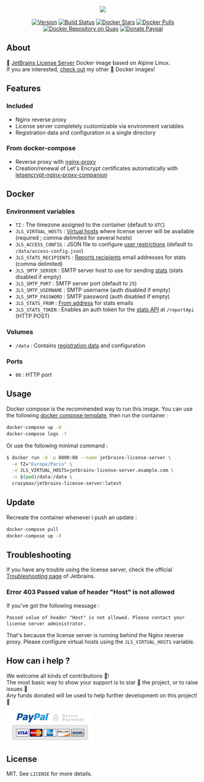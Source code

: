 <p align="center"><a href="https://github.com/crazy-max/docker-jetbrains-license-server" target="_blank"><img height="100"src="https://raw.githubusercontent.com/crazy-max/docker-jetbrains-license-server/master/.res/jetbrains-license-server_docker.png"></a></p>

<p align="center">
  <a href="https://microbadger.com/images/crazymax/jetbrains-license-server"><img src="https://images.microbadger.com/badges/version/crazymax/jetbrains-license-server.svg?style=flat-square" alt="Version"></a>
  <a href="https://travis-ci.org/crazy-max/docker-jetbrains-license-server"><img src="https://img.shields.io/travis/crazy-max/docker-jetbrains-license-server/master.svg?style=flat-square" alt="Build Status"></a>
  <a href="https://hub.docker.com/r/crazymax/jetbrains-license-server/"><img src="https://img.shields.io/docker/stars/crazymax/jetbrains-license-server.svg?style=flat-square" alt="Docker Stars"></a>
  <a href="https://hub.docker.com/r/crazymax/jetbrains-license-server/"><img src="https://img.shields.io/docker/pulls/crazymax/jetbrains-license-server.svg?style=flat-square" alt="Docker Pulls"></a>
  <a href="https://quay.io/repository/crazymax/jetbrains-license-server"><img src="https://quay.io/repository/crazymax/jetbrains-license-server/status?style=flat-square" alt="Docker Repository on Quay"></a>
  <a href="https://www.paypal.com/cgi-bin/webscr?cmd=_s-xclick&hosted_button_id=3BXL8EBDJALHQ"><img src="https://img.shields.io/badge/donate-paypal-7057ff.svg?style=flat-square" alt="Donate Paypal"></a>
</p>

## About

🐳 [JetBrains License Server](https://www.jetbrains.com/help/license_server/getting_started.html) Docker image based on Alpine Linux.<br />
If you are interested, [check out](https://hub.docker.com/r/crazymax/) my other 🐳 Docker images!

## Features

### Included

* Nginx reverse proxy
* License server completely customizable via environment variables
* Registration data and configuration in a single directory

### From docker-compose

* Reverse proxy with [nginx-proxy](https://github.com/jwilder/nginx-proxy)
* Creation/renewal of Let's Encrypt certificates automatically with [letsencrypt-nginx-proxy-companion](https://github.com/JrCs/docker-letsencrypt-nginx-proxy-companion)

## Docker

### Environment variables

* `TZ` : The timezone assigned to the container (default to `UTC`)
* `JLS_VIRTUAL_HOSTS` : [Virtual hosts](https://www.jetbrains.com/help/license_server/setting_host_and_port.html#d1010e63) where license server will be available (required ; comma delimited for several hosts)
* `JLS_ACCESS_CONFIG` : JSON file to configure [user restrictions](https://www.jetbrains.com/help/license_server/configuring_user_restrictions.html) (default to `/data/access-config.json`)
* `JLS_STATS_RECIPIENTS` : [Reports recipients](https://www.jetbrains.com/help/license_server/detailed_server_usage_statistics.html#d461e40) email addresses for stats (comma delimited)
* `JLS_SMTP_SERVER` : SMTP server host to use for sending [stats](https://www.jetbrains.com/help/license_server/detailed_server_usage_statistics.html) (stats disabled if empty)
* `JLS_SMTP_PORT` : SMTP server port (default to `25`)
* `JLS_SMTP_USERNAME` : SMTP username (auth disabled if empty)
* `JLS_SMTP_PASSWORD` : SMTP password (auth disabled if empty)
* `JLS_STATS_FROM` : [From address](https://www.jetbrains.com/help/license_server/detailed_server_usage_statistics.html#d461e40) for stats emails
* `JLS_STATS_TOKEN` : Enables an auth token for the [stats API](https://www.jetbrains.com/help/license_server/detailed_server_usage_statistics.html#d461e312) at `/reportApi` (HTTP POST)

### Volumes

* `/data` : Contains [registration data](https://www.jetbrains.com/help/license_server/migrate.html) and configuration

### Ports

* `80` : HTTP port

## Usage

Docker compose is the recommended way to run this image. You can use the following [docker compose template](docker-compose.yml), then run the container :

```bash
docker-compose up -d
docker-compose logs -f
```

Or use the following minimal command :

```bash
$ docker run -d -p 8000:80 --name jetbrains-license-server \
  -e TZ="Europe/Paris" \
  -e JLS_VIRTUAL_HOSTS=jetbrains-license-server.example.com \
  -v $(pwd)/data:/data \
  crazymax/jetbrains-license-server:latest
```

## Update

Recreate the container whenever i push an update :

```bash
docker-compose pull
docker-compose up -d
```

## Troubleshooting

If you have any trouble using the license server, check the official [Troubleshooting page](https://www.jetbrains.com/help/license_server/troubleshooting.html) of Jetbrains.

### Error 403 Passed value of header "Host" is not allowed

If you've got the following message :

```
Passed value of header "Host" is not allowed. Please contact your license server administrator.
```

That's because the license server is running behind the Nginx reverse proxy. Please configure virtual hosts using the `JLS_VIRTUAL_HOSTS` variable.

## How can i help ?

We welcome all kinds of contributions :raised_hands:!<br />
The most basic way to show your support is to star :star2: the project, or to raise issues :speech_balloon:<br />
Any funds donated will be used to help further development on this project! :gift_heart:

[![Donate Paypal](.res/paypal.png)](https://www.paypal.com/cgi-bin/webscr?cmd=_s-xclick&hosted_button_id=3BXL8EBDJALHQ)

## License

MIT. See `LICENSE` for more details.
